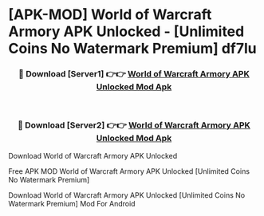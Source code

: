 # [APK-MOD] World of Warcraft Armory APK Unlocked - [Unlimited Coins No Watermark Premium] df7lu



<div align="center">
<h3>🔴 Download [Server1] 👉👉 <a href="https://momento.my/?title=World_of_Warcraft_Armory_APK_Unlocked">World of Warcraft Armory APK Unlocked Mod Apk</a></h3><br>

<h3>🔴 Download [Server2] 👉👉 <a href="https://momento.my/?title=World_of_Warcraft_Armory_APK_Unlocked">World of Warcraft Armory APK Unlocked Mod Apk</a></h3>
</div>



Download World of Warcraft Armory APK Unlocked 

Free APK MOD World of Warcraft Armory APK Unlocked [Unlimited Coins No Watermark Premium]

Download World of Warcraft Armory APK Unlocked [Unlimited Coins No Watermark Premium] Mod For Android
